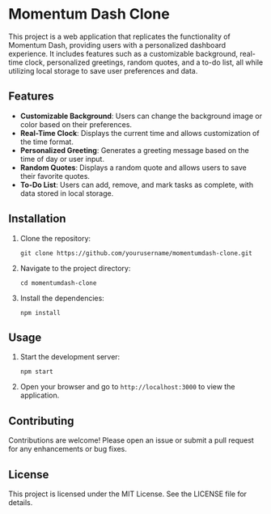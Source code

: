 # Momentum Dash Clone

This project is a web application that replicates the functionality of Momentum Dash, providing users with a personalized dashboard experience. It includes features such as a customizable background, real-time clock, personalized greetings, random quotes, and a to-do list, all while utilizing local storage to save user preferences and data.

## Features

- **Customizable Background**: Users can change the background image or color based on their preferences.
- **Real-Time Clock**: Displays the current time and allows customization of the time format.
- **Personalized Greeting**: Generates a greeting message based on the time of day or user input.
- **Random Quotes**: Displays a random quote and allows users to save their favorite quotes.
- **To-Do List**: Users can add, remove, and mark tasks as complete, with data stored in local storage.

## Installation

1. Clone the repository:
   ```
   git clone https://github.com/yourusername/momentumdash-clone.git
   ```
2. Navigate to the project directory:
   ```
   cd momentumdash-clone
   ```
3. Install the dependencies:
   ```
   npm install
   ```

## Usage

1. Start the development server:
   ```
   npm start
   ```
2. Open your browser and go to `http://localhost:3000` to view the application.

## Contributing

Contributions are welcome! Please open an issue or submit a pull request for any enhancements or bug fixes.

## License

This project is licensed under the MIT License. See the LICENSE file for details.